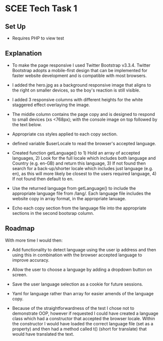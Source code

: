 SCEE Tech Task 1
================

## Set Up
- Requires PHP to view test

## Explanation
- To make the page responsive I used Twitter Bootstrap v3.3.4. Twitter Bootstrap adopts a mobile-first design that can be implemented for faster website development and is compatible with most browsers.

- I added the hero.jpg as a background responsive image that aligns to the right on smaller devices, so the boy's reaction is still visible.

- I added 3 responsive columns with different heights for the white staggered effect overlaying the image.

- The middle column contains the page copy and is designed to respond to small devices (xs <768px); with the console image on top followed by the text below. 

- Appropriate css styles applied to each copy section.

- defined variable $userLocale to read the browser's accepted language.

- Created function getLanguage() to 1) Hold an array of accepted languages, 2) Look for the full locale which includes both language and Country (e.g. en-GB) and return this language, 3) If not found then search for a back-up/shorter locale which includes just language (e.g. en), as this will more likely be closest to the users required language, 4) If not found then default to en.

- Use the returned language from getLanguage() to include the appropriate language file from /lang/. Each language file includes the website copy in array format, in the appropriate lanuage.

- Echo each copy section from the language file into the appropriate sections in the second bootsrap column.


## Roadmap
With more time I would then:

- Add functionality to detect language using the user ip address and then using this in combination with the browser accepted language to improve accuracy.

- Allow the user to choose a language by adding a dropdown button on screen.

- Save the user language selection as a cookie for future sessions.

- Yaml for language rather than array for easier amends of the language copy.

- Because of the straightforwardness of the test I chose not to demonstrate OOP, however if requested I could have created a language class which had a constructor that accepted the browser locale. Within the constructor I would have loaded the correct language file (set as a property) and then had a method called t() (short for translate) that would have translated the text.
